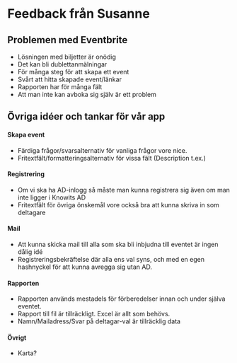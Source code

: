 # Feedback från Susanne

## Problemen med Eventbrite
* Lösningen med biljetter är onödig
* Det kan bli dublettanmälningar
* För många steg för att skapa ett event
* Svårt att hitta skapade event/länkar
* Rapporten har för många fält
* Att man inte kan avboka sig själv är ett problem

## Övriga idéer och tankar för vår app

#### Skapa event
* Färdiga frågor/svarsalternativ för vanliga frågor vore nice.
* Fritextfält/formatteringsalternativ för vissa fält (Description t.ex.)

#### Registrering
* Om vi ska ha AD-inlogg så måste man kunna registrera sig även om man inte ligger i Knowits AD
* Fritextfält för övriga önskemål vore också bra att kunna skriva in som deltagare

#### Mail
* Att kunna skicka mail till alla som ska bli inbjudna till eventet är ingen dålig idé
* Registreringsbekräftelse där alla ens val syns, och med en egen hashnyckel för att kunna avregga sig utan AD.

#### Rapporten
* Rapporten används mestadels för förberedelser innan och under själva eventet.
* Rapport till fil är tillräckligt. Excel är allt som behövs.
* Namn/Mailadress/Svar på deltagar-val är tillräcklig data

#### Övrigt
* Karta?
